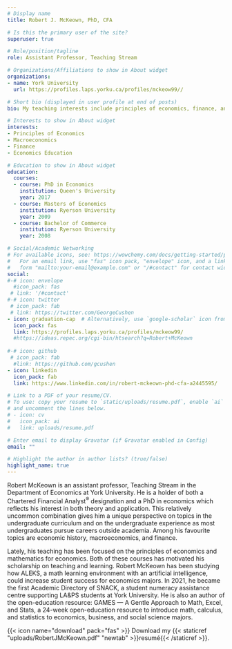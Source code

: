 ```yaml
---
# Display name
title: Robert J. McKeown, PhD, CFA

# Is this the primary user of the site?
superuser: true

# Role/position/tagline
role: Assistant Professor, Teaching Stream

# Organizations/Affiliations to show in About widget
organizations:
- name: York University
  url: https://profiles.laps.yorku.ca/profiles/mckeow99//

# Short bio (displayed in user profile at end of posts)
bio: My teaching interests include principles of economics, finance, and macroeconomics

# Interests to show in About widget
interests:
- Principles of Economics
- Macroeconomics
- Finance
- Economics Education

# Education to show in About widget
education:
  courses:
  - course: PhD in Economics
    institution: Queen's University
    year: 2017
  - course: Masters of Economics
    institution: Ryerson University
    year: 2009
  - course: Bachelor of Commerce
    institution: Ryerson University
    year: 2008

# Social/Academic Networking
# For available icons, see: https://wowchemy.com/docs/getting-started/page-builder/#icons
#   For an email link, use "fas" icon pack, "envelope" icon, and a link in the
#   form "mailto:your-email@example.com" or "/#contact" for contact widget.
social:
#-# icon: envelope
  #icon_pack: fas
 # link: '/#contact'
#-# icon: twitter
 # icon_pack: fab
 # link: https://twitter.com/GeorgeCushen
- icon: graduation-cap  # Alternatively, use `google-scholar` icon from `ai` icon pack
  icon_pack: fas
  link: https://profiles.laps.yorku.ca/profiles/mckeow99/
  #https://ideas.repec.org/cgi-bin/htsearch?q=Robert+McKeown
  
#-# icon: github
 # icon_pack: fab
  #link: https://github.com/gcushen
- icon: linkedin
  icon_pack: fab
  link: https://www.linkedin.com/in/robert-mckeown-phd-cfa-a2445595/

# Link to a PDF of your resume/CV.
# To use: copy your resume to `static/uploads/resume.pdf`, enable `ai` icons in `params.toml`, 
# and uncomment the lines below.
# - icon: cv
#   icon_pack: ai
#   link: uploads/resume.pdf

# Enter email to display Gravatar (if Gravatar enabled in Config)
email: ""

# Highlight the author in author lists? (true/false)
highlight_name: true
---
```


Robert McKeown is an assistant professor, Teaching Stream in the Department of Economics at York University. He is a holder of both a Chartered Financial Analyst<sup>&reg;</sup> designation and a PhD in economics which reflects his interest in both theory and application. This relatively uncommon combination gives him a unique perspective on topics in the undergraduate curriculum and on the undergraduate experience as most undergraduates pursue careers outside academia. Among his favourite topics are economic history, macroeconomics, and finance. 

Lately, his teaching has been focused on the principles of economics and mathematics for economics. Both of these courses has motivated his scholarship on teaching and learning. Robert McKeown has been studying how ALEKS, a math learning environment with an artificial intelligence, could increase student success for economics majors. In 2021, he became the first Academic Directory of SNACK, a student numeracy assistance centre supporting LA&amp;PS students at York University. He is also an author of the open-education resource: GAMES &mdash; A Gentle Approach to Math, Excel, and Stats, a 24-week open-education resource to introduce math, calculus, and statistics to economics, business, and social science majors.

{{< icon name="download" pack="fas" >}} Download my {{< staticref "uploads/RobertJMcKeown.pdf" "newtab" >}}resumé{{< /staticref >}}.
